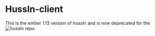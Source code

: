 # Hussln-client

This is the ember 1.13 version of hussln and is now deprecated for the ![hussln](https://github.com/bdougie/hussln-clien) repo
